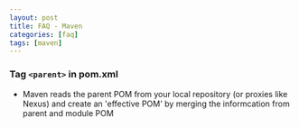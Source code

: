 ```yaml
---
layout: post
title: FAQ - Maven
categories: [faq]
tags: [maven]
---
```


### Tag `<parent>` in pom.xml
- Maven reads the parent POM from your local repository (or proxies like Nexus) and create an 'effective POM' by merging the informcation from parent and module POM
